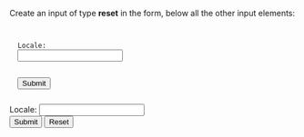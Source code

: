 Create an input of type **reset** in the form, below all the other input elements:

<Editor lang="html" type="exercise">
<code>
<form>
  <label>Locale:</label>
  <input type="text">
  <br />
  <input type="submit">
</form>
</code>

<solution>
<form>
  <label>Locale:</label>
  <input type="text">
  <br />
  <input type="submit">
  <input type="reset">
</form>
</solution>
</Editor>
